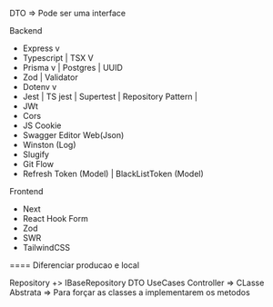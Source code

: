 DTO => Pode ser uma interface

Backend

- Express v
- Typescript | TSX V
- Prisma v | Postgres | UUID
- Zod | Validator
- Dotenv v
- Jest | TS jest | Supertest | Repository Pattern |
- JWt 
- Cors
- JS Cookie
- Swagger Editor Web(Json) 
- Winston (Log)
- Slugify
- Git Flow
- Refresh Token (Model) | BlackListToken (Model)

Frontend

- Next
- React Hook Form
- Zod
- SWR
- TailwindCSS

====
Diferenciar producao e local

Repository +> IBaseRepository
DTO
UseCases
Controller => 
CLasse Abstrata => Para forçar as classes a implementarem os metodos


